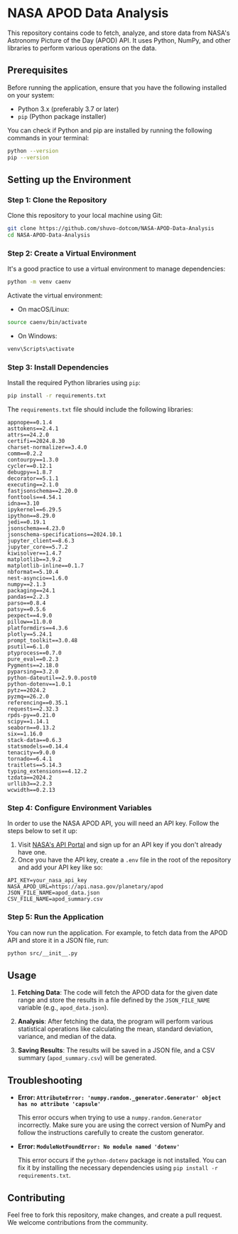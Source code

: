 # NASA APOD Data Analysis

This repository contains code to fetch, analyze, and store data from NASA's Astronomy Picture of the Day (APOD) API. It uses Python, NumPy, and other libraries to perform various operations on the data.

## Prerequisites

Before running the application, ensure that you have the following installed on your system:

- Python 3.x (preferably 3.7 or later)
- `pip` (Python package installer)

You can check if Python and pip are installed by running the following commands in your terminal:

```bash
python --version
pip --version
```

## Setting up the Environment

### Step 1: Clone the Repository

Clone this repository to your local machine using Git:

```bash
git clone https://github.com/shuvo-dotcom/NASA-APOD-Data-Analysis
cd NASA-APOD-Data-Analysis
```

### Step 2: Create a Virtual Environment

It's a good practice to use a virtual environment to manage dependencies:

```bash
python -m venv caenv
```

Activate the virtual environment:

- On macOS/Linux:

```bash
source caenv/bin/activate
```

- On Windows:

```bash
venv\Scripts\activate
```

### Step 3: Install Dependencies

Install the required Python libraries using `pip`:

```bash
pip install -r requirements.txt
```

The `requirements.txt` file should include the following libraries:

```
appnope==0.1.4
asttokens==2.4.1
attrs==24.2.0
certifi==2024.8.30
charset-normalizer==3.4.0
comm==0.2.2
contourpy==1.3.0
cycler==0.12.1
debugpy==1.8.7
decorator==5.1.1
executing==2.1.0
fastjsonschema==2.20.0
fonttools==4.54.1
idna==3.10
ipykernel==6.29.5
ipython==8.29.0
jedi==0.19.1
jsonschema==4.23.0
jsonschema-specifications==2024.10.1
jupyter_client==8.6.3
jupyter_core==5.7.2
kiwisolver==1.4.7
matplotlib==3.9.2
matplotlib-inline==0.1.7
nbformat==5.10.4
nest-asyncio==1.6.0
numpy==2.1.3
packaging==24.1
pandas==2.2.3
parso==0.8.4
patsy==0.5.6
pexpect==4.9.0
pillow==11.0.0
platformdirs==4.3.6
plotly==5.24.1
prompt_toolkit==3.0.48
psutil==6.1.0
ptyprocess==0.7.0
pure_eval==0.2.3
Pygments==2.18.0
pyparsing==3.2.0
python-dateutil==2.9.0.post0
python-dotenv==1.0.1
pytz==2024.2
pyzmq==26.2.0
referencing==0.35.1
requests==2.32.3
rpds-py==0.21.0
scipy==1.14.1
seaborn==0.13.2
six==1.16.0
stack-data==0.6.3
statsmodels==0.14.4
tenacity==9.0.0
tornado==6.4.1
traitlets==5.14.3
typing_extensions==4.12.2
tzdata==2024.2
urllib3==2.2.3
wcwidth==0.2.13

```

### Step 4: Configure Environment Variables

In order to use the NASA APOD API, you will need an API key. Follow the steps below to set it up:

1. Visit [NASA's API Portal](https://api.nasa.gov) and sign up for an API key if you don't already have one.
2. Once you have the API key, create a `.env` file in the root of the repository and add your API key like so:

```
API_KEY=your_nasa_api_key
NASA_APOD_URL=https://api.nasa.gov/planetary/apod
JSON_FILE_NAME=apod_data.json
CSV_FILE_NAME=apod_summary.csv
```

### Step 5: Run the Application

You can now run the application. For example, to fetch data from the APOD API and store it in a JSON file, run:

```bash
python src/__init__.py
```

## Usage

1. **Fetching Data**: The code will fetch the APOD data for the given date range and store the results in a file defined by the `JSON_FILE_NAME` variable (e.g., `apod_data.json`).

2. **Analysis**: After fetching the data, the program will perform various statistical operations like calculating the mean, standard deviation, variance, and median of the data.

3. **Saving Results**: The results will be saved in a JSON file, and a CSV summary (`apod_summary.csv`) will be generated.

## Troubleshooting

- **Error: `AttributeError: 'numpy.random._generator.Generator' object has no attribute 'capsule'`**

  This error occurs when trying to use a `numpy.random.Generator` incorrectly. Make sure you are using the correct version of NumPy and follow the instructions carefully to create the custom generator.

- **Error: `ModuleNotFoundError: No module named 'dotenv'`**

  This error occurs if the `python-dotenv` package is not installed. You can fix it by installing the necessary dependencies using `pip install -r requirements.txt`.

## Contributing

Feel free to fork this repository, make changes, and create a pull request. We welcome contributions from the community.

